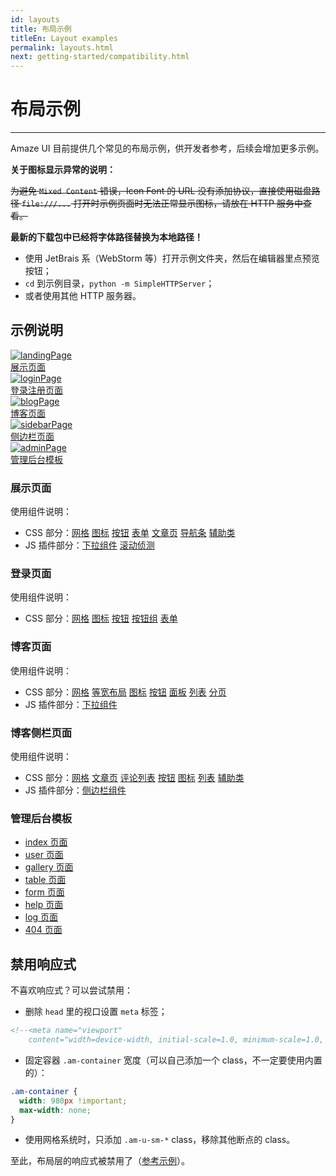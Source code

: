 ```yaml
---
id: layouts
title: 布局示例
titleEn: Layout examples
permalink: layouts.html
next: getting-started/compatibility.html
---
```


# 布局示例
---

Amaze UI 目前提供几个常见的布局示例，供开发者参考，后续会增加更多示例。


**关于图标显示异常的说明：**

~~为避免 `Mixed Content` 错误，Icon Font 的 URL 没有添加协议，直接使用磁盘路径 `file:///...` 打开时示例页面时无法正常显示图标，请放在 HTTP 服务中查看。~~

**最新的下载包中已经将字体路径替换为本地路径！**

- 使用 JetBrais 系（WebStorm 等）打开示例文件夹，然后在编辑器里点预览按钮；
- `cd` 到示例目录，`python -m SimpleHTTPServer`；
- 或者使用其他 HTTP 服务器。


## 示例说明

<div class="am-g">
  <div class="am-u-sm-6 am-u-md-3">
    <a class="am-thumbnail" href="/examples/landing.html">
      <img class="am-img-thumbnail"
           src="http://amazeui.org/i/examples/landingPage.png"
           alt="landingPage"/>
      <figcaption class="am-thumbnail-caption">展示页面</figcaption>
    </a>
  </div>
  <div class="am-u-sm-6 am-u-md-3">
    <a class="am-thumbnail" href="/examples/login.html">
      <img class="am-img-thumbnail"
           src="http://amazeui.org/i/examples/loginPage.png" alt="loginPage"/>
      <figcaption class="am-thumbnail-caption">登录注册页面</figcaption>
    </a>
  </div>
  <div class="am-u-sm-6 am-u-md-3">
    <a class="am-thumbnail" href="/examples/blog.html">
      <img class="am-img-thumbnail"
           src="http://amazeui.org/i/examples/blogPage.png" alt="blogPage"/>
      <figcaption class="am-thumbnail-caption">博客页面</figcaption>
    </a>
  </div>
  <div class="am-u-sm-6 am-u-md-3">
    <a class="am-thumbnail" href="/examples/sidebar.html">
      <img class="am-img-thumbnail"
           src="http://amazeui.org/i/examples/sidebarPage.png"
           alt="sidebarPage"/>
      <figcaption class="am-thumbnail-caption">侧边栏页面</figcaption>
    </a>
  </div>
</div>

<div class="am-g">
  <div class="am-u-sm-6 am-u-md-3">
    <a class="am-thumbnail" href="/examples/admin-index.html">
      <img class="am-img-thumbnail" src="http://ww1.sinaimg.cn/large/005yyi5Jjw1elpr8svtoyj30j70demxe.jpg
" alt="adminPage"/>
      <figcaption class="am-thumbnail-caption">管理后台模板</figcaption>
    </a>
  </div>
</div>

### 展示页面

使用组件说明：

<ul>
  <li>CSS 部分：<a class="am-badge am-badge-success" href="/css/grid">网格</a> <a
    class="am-badge am-badge-success" href="/css/icon">图标</a> <a
    class="am-badge am-badge-success" href="/css/button">按钮</a> <a
    class="am-badge am-badge-success" href="/css/form">表单</a> <a
    class="am-badge am-badge-success" href="/css/article">文章页</a> <a
    class="am-badge am-badge-success" href="/css/topbar">导航条</a> <a
    class="am-badge am-badge-success" href="/css/utility">辅助类</a></li>
  <li>JS 插件部分：<a class="am-badge am-badge-primary" href="/javascript/dropdown">下拉组件</a>
    <a class="am-badge am-badge-primary" href="/javascript/scrollspy">滚动侦测</a>
  </li>
</ul>

### 登录页面

使用组件说明：

<ul>
  <li>CSS 部分：<a class="am-badge am-badge-success" href="/css/grid">网格</a>
    <a class="am-badge am-badge-success" href="/css/icon">图标</a>
    <a class="am-badge am-badge-success" href="/css/button">按钮</a>
    <a class="am-badge am-badge-success" href="/css/button-group">按钮组</a>
    <a class="am-badge am-badge-success" href="/css/form">表单</a></li>
</ul>

### 博客页面

使用组件说明：

<ul>
  <li>CSS 部分：<a class="am-badge am-badge-success" href="/css/grid">网格</a> <a
    class="am-badge am-badge-success" href="/css/block-grid">等宽布局</a> <a
    class="am-badge am-badge-success" href="/css/icon">图标</a> <a
    class="am-badge am-badge-success" href="/css/button">按钮</a> <a
    class="am-badge am-badge-success" href="/css/panel">面板</a> <a
    class="am-badge am-badge-success" href="/css/list">列表</a> <a
    class="am-badge am-badge-success" href="/css/pagination">分页</a></li>
  <li>JS 插件部分：<a class="am-badge am-badge-primary" href="/css/dropdown">下拉组件</a>
  </li>
</ul>

### 博客侧栏页面

使用组件说明：

<ul>
    <li>CSS 部分：<a class="am-badge am-badge-success" href="/css/grid">网格</a> <a class="am-badge am-badge-success" href="/css/article">文章页</a> <a class="am-badge am-badge-success" href="/css/comment">评论列表</a> <a class="am-badge am-badge-success" href="/css/button">按钮</a> <a class="am-badge am-badge-success" href="/css/icon">图标</a> <a class="am-badge am-badge-success" href="/css/list">列表</a> <a class="am-badge am-badge-success" href="/css/utility">辅助类</a></li>
    <li>JS 插件部分：<a class="am-badge am-badge-primary" href="/javascript/offcanvas">侧边栏组件</a></li>
</ul>

### 管理后台模板

- [index 页面](/examples/admin-index.html)
- [user 页面](/examples/admin-user.html)
- [gallery 页面](/examples/admin-gallery.html)
- [table 页面](/examples/admin-table.html)
- [form 页面](/examples/admin-form.html)
- [help 页面](/examples/admin-help.html)
- [log 页面](/examples/admin-log.html)
- [404 页面](/examples/admin-404.html)

## 禁用响应式

不喜欢响应式？可以尝试禁用：

- 删除 `head` 里的视口设置 `meta` 标签；

```html
<!--<meta name="viewport"
    content="width=device-width, initial-scale=1.0, minimum-scale=1.0, maximum-scale=1.0, user-scalable=no">-->
```

- 固定容器 `.am-container` 宽度（可以自己添加一个 class，不一定要使用内置的）：

```css
.am-container {
  width: 980px !important;
  max-width: none;
}
```

- 使用网格系统时，只添加 `.am-u-sm-*` class，移除其他断点的 class。

至此，布局层的响应式被禁用了（[参考示例](/examples/non-responsive.html)）。
